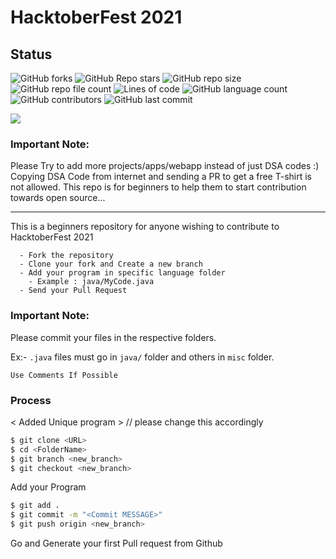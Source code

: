 # HacktoberFest 2021

## Status
![GitHub forks](https://img.shields.io/github/forks/ritmojs/Algorithms?label=Fork&style=flat-square)
![GitHub Repo stars](https://img.shields.io/github/stars/ritmojs/Algorithms?style=flat-square)
![GitHub repo size](https://img.shields.io/github/repo-size/ritmojs/Algorithms?style=flat-square)
![GitHub repo file count](https://img.shields.io/github/directory-file-count/ritmojs/Algorithms?style=flat-square)
![Lines of code](https://img.shields.io/tokei/lines/github/ritmojs/Algorithms?style=flat-square)
![GitHub language count](https://img.shields.io/github/languages/count/ritmojs/Algorithms?style=flat-square)
![GitHub contributors](https://img.shields.io/github/contributors/ritmojs/Algorithms?style=flat-square)
![GitHub last commit](https://img.shields.io/github/last-commit/ritmojs/Algorithms?style=flat-square)



![](https://hacktoberfest.digitalocean.com/_nuxt/img/logo-hacktoberfest-full.f42e3b1.svg)

### Important Note:
Please Try to add more projects/apps/webapp instead of just DSA codes :)
Copying DSA Code from internet and sending a PR to get a free T-shirt is not allowed. This repo is for beginners to help them to start contribution towards open source...
<hr>

This is a beginners repository for anyone wishing to contribute to HacktoberFest 2021
```
  - Fork the repository
  - Clone your fork and Create a new branch
  - Add your program in specific language folder
    - Example : java/MyCode.java 
  - Send your Pull Request
  ```

### Important Note:
Please commit your files in the respective folders. 

Ex:- `.java` files must go in `java/` folder and others in `misc` folder.
```
Use Comments If Possible

```

### Process
< Added Unique program >  // please change this accordingly

```sh
$ git clone <URL>
$ cd <FolderName>
$ git branch <new_branch>
$ git checkout <new_branch>
```

Add your Program

```sh
$ git add .
$ git commit -m "<Commit MESSAGE>"
$ git push origin <new_branch>
```
Go and Generate your first Pull request from Github